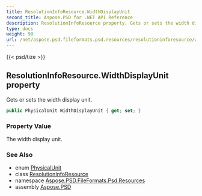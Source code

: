 ```yaml
---
title: ResolutionInfoResource.WidthDisplayUnit
second_title: Aspose.PSD for .NET API Reference
description: ResolutionInfoResource property. Gets or sets the width display unit
type: docs
weight: 90
url: /net/aspose.psd.fileformats.psd.resources/resolutioninforesource/widthdisplayunit/
---
```

{{< psd/tize >}}
## ResolutionInfoResource.WidthDisplayUnit property

Gets or sets the width display unit.

```csharp
public PhysicalUnit WidthDisplayUnit { get; set; }
```

### Property Value

The width display unit.

### See Also

* enum [PhysicalUnit](../../../aspose.psd.fileformats.psd.resources.resolutionenums/physicalunit/)
* class [ResolutionInfoResource](../)
* namespace [Aspose.PSD.FileFormats.Psd.Resources](../../resolutioninforesource/)
* assembly [Aspose.PSD](../../../)


